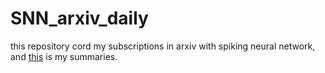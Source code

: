 # SNN_arxiv_daily
this repository cord my subscriptions in arxiv with spiking neural network, and [this](https://github.com/shenhaibo123/SNN_summaries) is my summaries.
